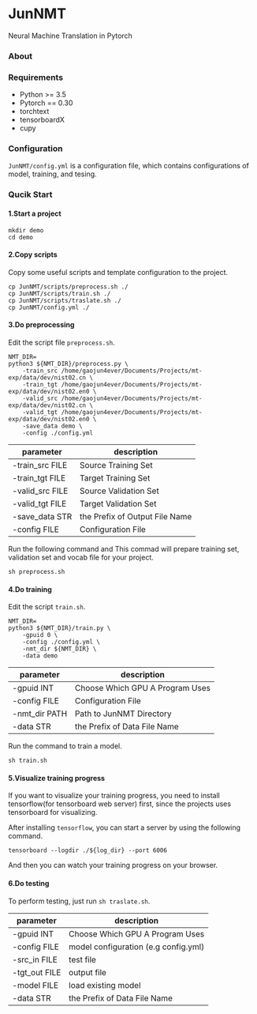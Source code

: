 # JunNMT
Neural Machine Translation in Pytorch

### About


### Requirements
- Python >= 3.5
- Pytorch == 0.30
- torchtext
- tensorboardX
- cupy

### Configuration
`JunNMT/config.yml` is a configuration file, which contains configurations of model, training, and tesing.

### Qucik Start

#### 1.Start a project

```
mkdir demo
cd demo
```

#### 2.Copy scripts
Copy some useful scripts and template configuration to the project.

```
cp JunNMT/scripts/preprocess.sh ./
cp JunNMT/scripts/train.sh ./
cp JunNMT/scripts/traslate.sh ./
cp JunNMT/config.yml ./
```
#### 3.Do preprocessing

Edit the script file `preprocess.sh`.

```
NMT_DIR= 
python3 ${NMT_DIR}/preprocess.py \
    -train_src /home/gaojun4ever/Documents/Projects/mt-exp/data/dev/nist02.cn \
    -train_tgt /home/gaojun4ever/Documents/Projects/mt-exp/data/dev/nist02.en0 \
    -valid_src /home/gaojun4ever/Documents/Projects/mt-exp/data/dev/nist02.cn \
    -valid_tgt /home/gaojun4ever/Documents/Projects/mt-exp/data/dev/nist02.en0 \
    -save_data demo \
    -config ./config.yml
```

| parameter     | description |
|---            |--- |
| -train_src FILE |  Source Training Set |
| -train_tgt FILE |  Target Training Set |
| -valid_src FILE |  Source Validation Set |
| -valid_tgt FILE |  Target Validation Set |
| -save_data STR  |  the Prefix of Output File Name |
| -config FILE    |  Configuration File |

Run the following command and This commad will prepare training set, validation set and vocab file for your project.

```
sh preprocess.sh
```


#### 4.Do training
Edit the script `train.sh`.

```
NMT_DIR=
python3 ${NMT_DIR}/train.py \
    -gpuid 0 \
    -config ./config.yml \
    -nmt_dir ${NMT_DIR} \
    -data demo
```

| parameter     | description |
|---            |---          |
| -gpuid INT    |  Choose Which GPU A Program Uses |
| -config FILE  |  Configuration File |
| -nmt_dir PATH |  Path to JunNMT Directory |
| -data STR     |  the Prefix of Data File Name |

Run the command to train a model.

```
sh train.sh
```

#### 5.Visualize training progress
If you want to visualize your training progress, you need to install tensorflow(for tensorboard web server) first, since the projects uses tensorboard for visualizing.

After installing `tensorflow`, you can start a server by using the following command.

```
tensorboard --logdir ./${log_dir} --port 6006
```

And then you can watch your training progress on your browser.

#### 6.Do testing
To perform testing, just run `sh traslate.sh`.

| parameter     | description |
|---            |--- |
| -gpuid INT    |  Choose Which GPU A Program Uses |
| -config FILE  |  model configuration (e.g config.yml) |
| -src_in FILE  |  test file |
| -tgt_out FILE |  output file    |
| -model FILE   |  load existing model |
| -data STR     |  the Prefix of Data File Name |